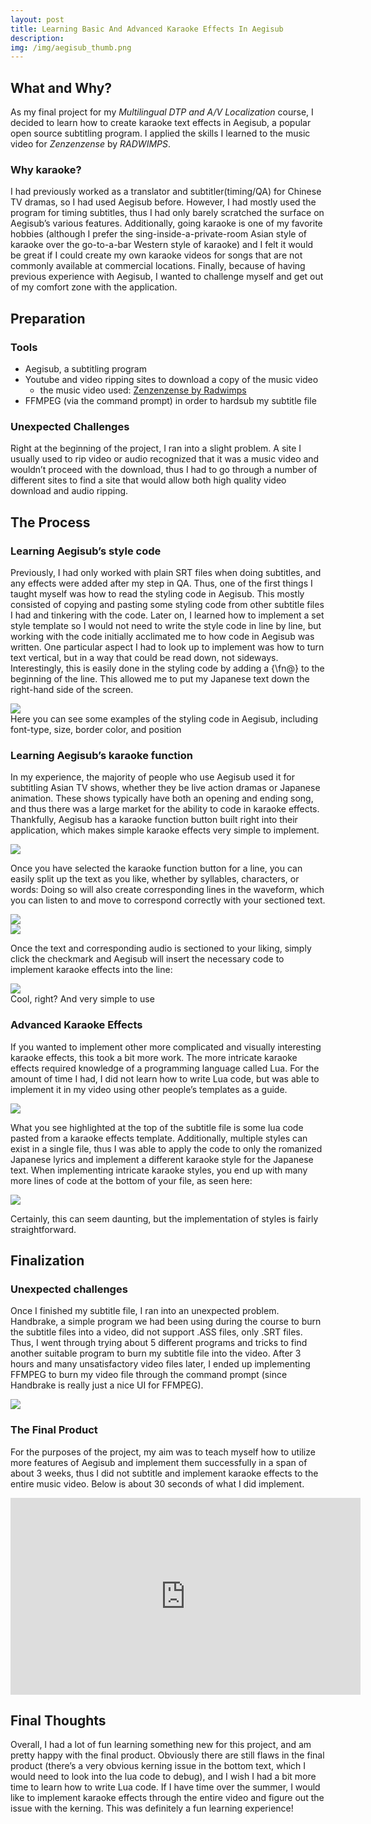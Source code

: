 ```yaml
---
layout: post
title: Learning Basic And Advanced Karaoke Effects In Aegisub
description: 
img: /img/aegisub_thumb.png
---
```


## What and Why?

As my final project for my *Multilingual DTP and A/V Localization* course, I decided to learn how to create karaoke text effects in Aegisub, a popular open source subtitling program. I applied the skills I learned to the music video for *Zenzenzense* by *RADWIMPS*.

### Why karaoke?

I had previously worked as a translator and subtitler(timing/QA) for Chinese TV dramas, so I had used Aegisub before. However, I had mostly used the program for timing subtitles, thus I had only barely scratched the surface on Aegisub’s various features. Additionally, going karaoke is one of my favorite hobbies (although I prefer the sing-inside-a-private-room Asian style of karaoke over the go-to-a-bar Western style of karaoke) and I felt it would be great if I could create my own karaoke videos for songs that are not commonly available at commercial locations. Finally, because of having previous experience with Aegisub, I wanted to challenge myself and get out of my comfort zone with the application.

## Preparation

### Tools

* Aegisub, a subtitling program
* Youtube and video ripping sites to download a copy of the music video
  * the music video used: [Zenzenzense by Radwimps](https://www.youtube.com/watch?v=PDSkFeMVNFs)
* FFMPEG (via the command prompt) in order to hardsub my subtitle file
 
### Unexpected Challenges

Right at the beginning of the project, I ran into a slight problem. A site I usually used to rip video or audio recognized that it was a music video and wouldn’t proceed with the download, thus I had to go through a number of different sites to find a site that would allow both high quality video download and audio ripping.
## The Process

### Learning Aegisub’s style code

Previously, I had only worked with plain SRT files when doing subtitles, and any effects were added after my step in QA. Thus, one of the first things I taught myself was how to read the styling code in Aegisub. This mostly consisted of copying and pasting some styling code from other subtitle files I had and tinkering with the code. Later on, I learned how to implement a set style template so I would not need to write the style code in line by line, but working with the code initially acclimated me to how code in Aegisub was written.
One particular aspect I had to look up to implement was how to turn text vertical, but in a way that could be read down, not sideways. Interestingly, this is easily done in the styling code by adding a \{\\fn@\} to the beginning of the line. This allowed me to put my Japanese text down the right-hand side of the screen.

<div class="img_row">
  <img class="col three" src="/img/aegisub_01.png">
</div>
<div class = "col three caption">Here you can see some examples of the styling code in Aegisub, including font-type, size, border color, and position</div>

### Learning Aegisub’s karaoke function

In my experience, the majority of people who use Aegisub used it for subtitling Asian TV shows, whether they be live action dramas or Japanese animation. These shows typically have both an opening and ending song, and thus there was a large market for the ability to code in karaoke effects. Thankfully, Aegisub has a karaoke function button built right into their application, which makes simple karaoke effects very simple to implement.


<div class="img_row">
  <img class="col three" src="/img/aegisub_02.png">
</div>

Once you have selected the karaoke function button for a line, you can easily split up the text as you like, whether by syllables, characters, or words: Doing so will also create corresponding lines in the waveform, which you can listen to and move to correspond correctly with your sectioned text.

<div class="img_row">
  <img class="col three" src="/img/aegisub_03.png">
</div>

<div class="img_row">
  <img class="col three" src="/img/aegisub_04.png">
</div>

Once the text and corresponding audio is sectioned to your liking, simply click the checkmark and Aegisub will insert the necessary code to implement karaoke effects into the line:

<div class="img_row">
  <img class="col three" src="/img/aegisub_05.png">
</div>
<div class="col three caption">Cool, right? And very simple to use
</div>

### Advanced Karaoke Effects

If you wanted to implement other more complicated and visually interesting karaoke effects, this took a bit more work. The more intricate karaoke effects required knowledge of a programming language called Lua. For the amount of time I had, I did not learn how to write Lua code, but was able to implement it in my video using other people’s templates as a guide.


<div class="img_row">
  <img class="col three" src="/img/aegisub_06.png">
</div>

What you see highlighted at the top of the subtitle file is some lua code pasted from a karaoke effects template. Additionally, multiple styles can exist in a single file, thus I was able to apply the code to only the romanized Japanese lyrics and implement a different karaoke style for the Japanese text. When implementing intricate karaoke styles, you end up with many more lines of code at the bottom of your file, as seen here:


<div class="img_row">
  <img class="col three" src="/img/aegisub_07.png">
</div>

Certainly, this can seem daunting, but the implementation of styles is fairly straightforward.

## Finalization
 
### Unexpected challenges

Once I finished my subtitle file, I ran into an unexpected problem. Handbrake, a simple program we had been using during the course to burn the subtitle files into a video, did not support .ASS files, only .SRT files. Thus, I went through trying about 5 different programs and tricks to find another suitable program to burn my subtitle file into the video. After 3 hours and many unsatisfactory video files later, I ended up implementing FFMPEG to burn my video file through the command prompt (since Handbrake is really just a nice UI for FFMPEG).

<div class="img_row">
  <img class="col three" src="/img/aegisub_08.png">
</div>

### The Final Product

For the purposes of the project, my aim was to teach myself how to utilize more features of Aegisub and implement them successfully in a span of about 3 weeks, thus I did not subtitle and implement karaoke effects to the entire music video. Below is about 30 seconds of what I did implement.

<iframe width="560" height="315" src="https://www.youtube.com/embed/kBSrSv8vAik" frameborder="0" allow="accelerometer; autoplay; encrypted-media; gyroscope; picture-in-picture" allowfullscreen></iframe>

## Final Thoughts

Overall, I had a lot of fun learning something new for this project, and am pretty happy with the final product. Obviously there are still flaws in the final product (there’s a very obvious kerning issue in the bottom text, which I would need to look into the lua code to debug), and I wish I had a bit more time to learn how to write Lua code. If I have time over the summer, I would like to implement karaoke effects through the entire video and figure out the issue with the kerning. This was definitely a fun learning experience!

